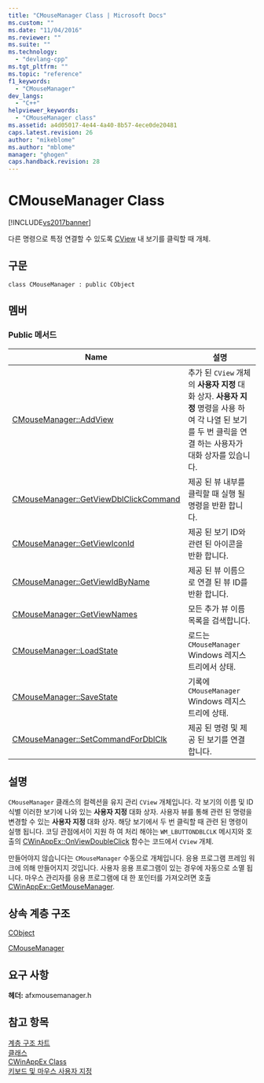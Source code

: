 ```yaml
---
title: "CMouseManager Class | Microsoft Docs"
ms.custom: ""
ms.date: "11/04/2016"
ms.reviewer: ""
ms.suite: ""
ms.technology: 
  - "devlang-cpp"
ms.tgt_pltfrm: ""
ms.topic: "reference"
f1_keywords: 
  - "CMouseManager"
dev_langs: 
  - "C++"
helpviewer_keywords: 
  - "CMouseManager class"
ms.assetid: a4d05017-4e44-4a40-8b57-4ece0de20481
caps.latest.revision: 26
author: "mikeblome"
ms.author: "mblome"
manager: "ghogen"
caps.handback.revision: 28
---
```

# CMouseManager Class
[!INCLUDE[vs2017banner](../../assembler/inline/includes/vs2017banner.md)]

다른 명령으로 특정 연결할 수 있도록  [CView](../../mfc/reference/cview-class.md) 내 보기를 클릭할 때 개체.  
  
## 구문  
  
```  
class CMouseManager : public CObject  
```  
  
## 멤버  
  
### Public 메서드  
  
|Name|설명|  
|----------|--------|  
|[CMouseManager::AddView](../Topic/CMouseManager::AddView.md)|추가 된 `CView` 개체의  **사용자 지정** 대화 상자.  **사용자 지정** 명령을 사용 하 여 각 나열 된 보기를 두 번 클릭을 연결 하는 사용자가 대화 상자를 있습니다.|  
|[CMouseManager::GetViewDblClickCommand](../Topic/CMouseManager::GetViewDblClickCommand.md)|제공 된 뷰 내부를 클릭할 때 실행 될 명령을 반환 합니다.|  
|[CMouseManager::GetViewIconId](../Topic/CMouseManager::GetViewIconId.md)|제공 된 보기 ID와 관련 된 아이콘을 반환 합니다.|  
|[CMouseManager::GetViewIdByName](../Topic/CMouseManager::GetViewIdByName.md)|제공 된 뷰 이름으로 연결 된 뷰 ID를 반환 합니다.|  
|[CMouseManager::GetViewNames](../Topic/CMouseManager::GetViewNames.md)|모든 추가 뷰 이름 목록을 검색합니다.|  
|[CMouseManager::LoadState](../Topic/CMouseManager::LoadState.md)|로드는 `CMouseManager` Windows 레지스트리에서 상태.|  
|[CMouseManager::SaveState](../Topic/CMouseManager::SaveState.md)|기록에 `CMouseManager` Windows 레지스트리에 상태.|  
|[CMouseManager::SetCommandForDblClk](../Topic/CMouseManager::SetCommandForDblClk.md)|제공 된 명령 및 제공 된 보기를 연결합니다.|  
  
## 설명  
 `CMouseManager` 클래스의 컬렉션을 유지 관리 `CView` 개체입니다.  각 보기의 이름 및 ID 식별  이러한 보기에 나와 있는  **사용자 지정** 대화 상자.  사용자 뷰를 통해 관련 된 명령을 변경할 수 있는  **사용자 지정** 대화 상자.  해당 보기에서 두 번 클릭할 때 관련 된 명령이 실행 됩니다.  코딩 관점에서이 지원 하 여 처리 해야는 `WM_LBUTTONDBLCLK` 메시지와 호출의 [CWinAppEx::OnViewDoubleClick](../Topic/CWinAppEx::OnViewDoubleClick.md) 함수는 코드에서 `CView` 개체.  
  
 만들어야지 않습니다는 `CMouseManager` 수동으로 개체입니다.  응용 프로그램 프레임 워크에 의해 만들어지지 것입니다.  사용자 응용 프로그램이 있는 경우에 자동으로 소멸 됩니다.  마우스 관리자를 응용 프로그램에 대 한 포인터를 가져오려면 호출 [CWinAppEx::GetMouseManager](../Topic/CWinAppEx::GetMouseManager.md).  
  
## 상속 계층 구조  
 [CObject](../../mfc/reference/cobject-class.md)  
  
 [CMouseManager](../../mfc/reference/cmousemanager-class.md)  
  
## 요구 사항  
 **헤더:** afxmousemanager.h  
  
## 참고 항목  
 [계층 구조 차트](../../mfc/hierarchy-chart.md)   
 [클래스](../../mfc/reference/mfc-classes.md)   
 [CWinAppEx Class](../../mfc/reference/cwinappex-class.md)   
 [키보드 및 마우스 사용자 지정](../../mfc/keyboard-and-mouse-customization.md)